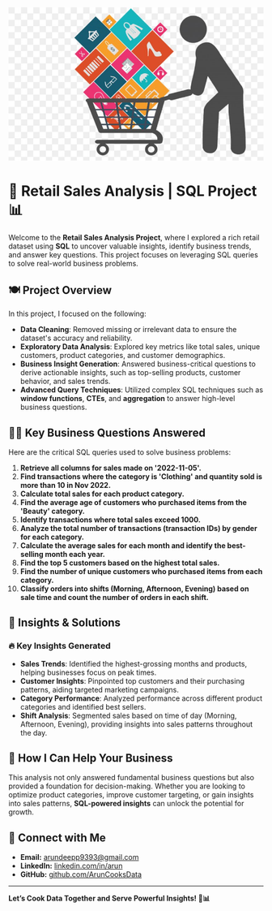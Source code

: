 ![retail-saless Logo](./retail-saless.jpg)

# 🛒 Retail Sales Analysis | SQL Project 📊

Welcome to the **Retail Sales Analysis Project**, where I explored a rich retail dataset using **SQL** to uncover valuable insights, identify business trends, and answer key questions. This project focuses on leveraging SQL queries to solve real-world business problems.

## 🍽️ Project Overview

In this project, I focused on the following:

- **Data Cleaning**: Removed missing or irrelevant data to ensure the dataset's accuracy and reliability.
- **Exploratory Data Analysis**: Explored key metrics like total sales, unique customers, product categories, and customer demographics.
- **Business Insight Generation**: Answered business-critical questions to derive actionable insights, such as top-selling products, customer behavior, and sales trends.
- **Advanced Query Techniques**: Utilized complex SQL techniques such as **window functions**, **CTEs**, and **aggregation** to answer high-level business questions.

## 🧑‍💼 Key Business Questions Answered

Here are the critical SQL queries used to solve business problems:

1. **Retrieve all columns for sales made on '2022-11-05'.**  
2. **Find transactions where the category is 'Clothing' and quantity sold is more than 10 in Nov 2022.**  
3. **Calculate total sales for each product category.**  
4. **Find the average age of customers who purchased items from the 'Beauty' category.**  
5. **Identify transactions where total sales exceed 1000.**  
6. **Analyze the total number of transactions (transaction IDs) by gender for each category.**  
7. **Calculate the average sales for each month and identify the best-selling month each year.**  
8. **Find the top 5 customers based on the highest total sales.**  
9. **Find the number of unique customers who purchased items from each category.**  
10. **Classify orders into shifts (Morning, Afternoon, Evening) based on sale time and count the number of orders in each shift.**

## 🚀 Insights & Solutions

### 🔥 Key Insights Generated
- **Sales Trends**: Identified the highest-grossing months and products, helping businesses focus on peak times.
- **Customer Insights**: Pinpointed top customers and their purchasing patterns, aiding targeted marketing campaigns.
- **Category Performance**: Analyzed performance across different product categories and identified best sellers.
- **Shift Analysis**: Segmented sales based on time of day (Morning, Afternoon, Evening), providing insights into sales patterns throughout the day.

## 💬 How I Can Help Your Business

This analysis not only answered fundamental business questions but also provided a foundation for decision-making. Whether you are looking to optimize product categories, improve customer targeting, or gain insights into sales patterns, **SQL-powered insights** can unlock the potential for growth.

## 📧 Connect with Me

- **Email:** [arundeepp9393@gmail.com](mailto:arundeepp9393@gmail.com)  
- **LinkedIn:** [linkedin.com/in/arun](https://www.linkedin.com/in/arun)  
- **GitHub:** [github.com/ArunCooksData](https://github.com/ArunCooksData)  

---

**Let’s Cook Data Together and Serve Powerful Insights! 🍳📊**

